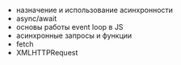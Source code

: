 - назначение и использование асинхронности
- async/await
- основы работы event loop в JS
- асинхронные запросы и функции
- fetch
- XMLHTTPRequest